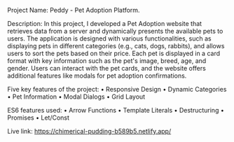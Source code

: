Project Name: Peddy - Pet Adoption Platform.

Description: In this project, I developed a Pet Adoption website that retrieves data from a server and dynamically presents the available pets to users. The application is designed with various functionalities, such as displaying pets in different categories (e.g., cats, dogs, rabbits), and allows users to sort the pets based on their price. Each pet is displayed in a card format with key information such as the pet's image, breed, age, and gender. Users can interact with the pet cards, and the website offers additional features like modals for pet adoption confirmations.

Five key features of the project: • Responsive Design • Dynamic Categories • Pet Information • Modal Dialogs • Grid Layout

ES6 features used: • Arrow Functions • Template Literals • Destructuring • Promises • Let/Const

Live link: https://chimerical-pudding-b589b5.netlify.app/
